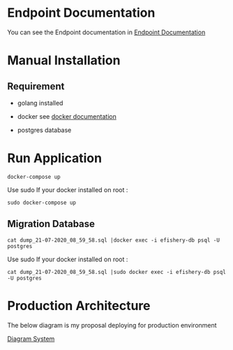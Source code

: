 # Endpoint Documentation
You can see the Endpoint documentation in [Endpoint Documentation](API.MD)

# Manual Installation

## Requirement

* golang installed

* docker
see [docker documentation](https://docs.docker.com/get-docker/)

* postgres database

# Run Application

```docker-compose up```

Use sudo If your docker installed on root :

```sudo docker-compose up```

## Migration Database

```cat dump_21-07-2020_08_59_58.sql |docker exec -i efishery-db psql -U postgres```

Use sudo If your docker installed on root :

```cat dump_21-07-2020_08_59_58.sql |sudo docker exec -i efishery-db psql -U postgres```

# Production Architecture

The below diagram is my proposal deploying for production environment

[Diagram System](https://raw.githubusercontent.com/tresnadery/efishery/master/static/diagram-system.png)



